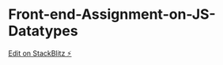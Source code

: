 # Front-end-Assignment-on-JS-Datatypes

[Edit on StackBlitz ⚡️](https://stackblitz.com/edit/web-platform-3rtbcm)